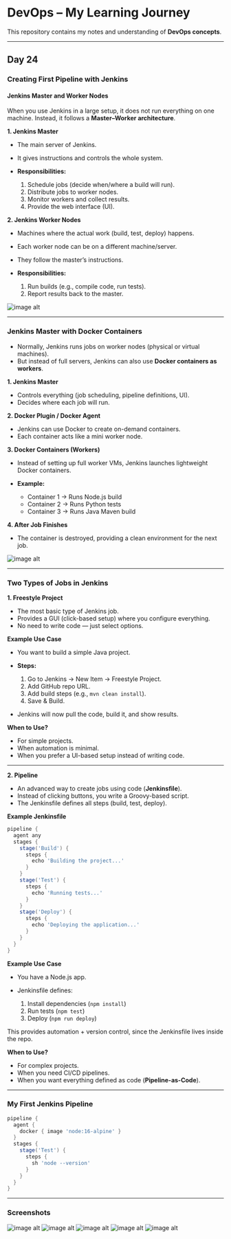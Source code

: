 # DevOps – My Learning Journey

This repository contains my notes and understanding of **DevOps concepts**.

---

## Day 24

### Creating First Pipeline with Jenkins

#### Jenkins Master and Worker Nodes

When you use Jenkins in a large setup, it does not run everything on one machine. Instead, it follows a **Master–Worker architecture**.

**1. Jenkins Master**

* The main server of Jenkins.
* It gives instructions and controls the whole system.
* **Responsibilities:**

  1. Schedule jobs (decide when/where a build will run).
  2. Distribute jobs to worker nodes.
  3. Monitor workers and collect results.
  4. Provide the web interface (UI).

**2. Jenkins Worker Nodes**

* Machines where the actual work (build, test, deploy) happens.
* Each worker node can be on a different machine/server.
* They follow the master’s instructions.
* **Responsibilities:**

  1. Run builds (e.g., compile code, run tests).
  2. Report results back to the master.

![image alt]()

---

### Jenkins Master with Docker Containers

* Normally, Jenkins runs jobs on worker nodes (physical or virtual machines).
* But instead of full servers, Jenkins can also use **Docker containers as workers**.

**1. Jenkins Master**

* Controls everything (job scheduling, pipeline definitions, UI).
* Decides where each job will run.

**2. Docker Plugin / Docker Agent**

* Jenkins can use Docker to create on-demand containers.
* Each container acts like a mini worker node.

**3. Docker Containers (Workers)**

* Instead of setting up full worker VMs, Jenkins launches lightweight Docker containers.
* **Example:**

  * Container 1 → Runs Node.js build
  * Container 2 → Runs Python tests
  * Container 3 → Runs Java Maven build

**4. After Job Finishes**

* The container is destroyed, providing a clean environment for the next job.

![image alt]()

---

### Two Types of Jobs in Jenkins

**1. Freestyle Project**

* The most basic type of Jenkins job.
* Provides a GUI (click-based setup) where you configure everything.
* No need to write code — just select options.

**Example Use Case**

* You want to build a simple Java project.
* **Steps:**

  1. Go to Jenkins → New Item → Freestyle Project.
  2. Add GitHub repo URL.
  3. Add build steps (e.g., `mvn clean install`).
  4. Save & Build.
* Jenkins will now pull the code, build it, and show results.

**When to Use?**

* For simple projects.
* When automation is minimal.
* When you prefer a UI-based setup instead of writing code.

---

**2. Pipeline**

* An advanced way to create jobs using code (**Jenkinsfile**).
* Instead of clicking buttons, you write a Groovy-based script.
* The Jenkinsfile defines all steps (build, test, deploy).

**Example Jenkinsfile**

```groovy
pipeline {
  agent any
  stages {
    stage('Build') {
      steps {
        echo 'Building the project...'
      }
    }
    stage('Test') {
      steps {
        echo 'Running tests...'
      }
    }
    stage('Deploy') {
      steps {
        echo 'Deploying the application...'
      }
    }
  }
}
```

**Example Use Case**

* You have a Node.js app.
* Jenkinsfile defines:

  1. Install dependencies (`npm install`)
  2. Run tests (`npm test`)
  3. Deploy (`npm run deploy`)

This provides automation + version control, since the Jenkinsfile lives inside the repo.

**When to Use?**

* For complex projects.
* When you need CI/CD pipelines.
* When you want everything defined as code (**Pipeline-as-Code**).

---

### My First Jenkins Pipeline

```groovy
pipeline {
  agent {
    docker { image 'node:16-alpine' }
  }
  stages {
    stage('Test') {
      steps {
        sh 'node --version'
      }
    }
  }
}
```

---

### Screenshots

![image alt]()
![image alt]()
![image alt]()
![image alt]()
![image alt]()
